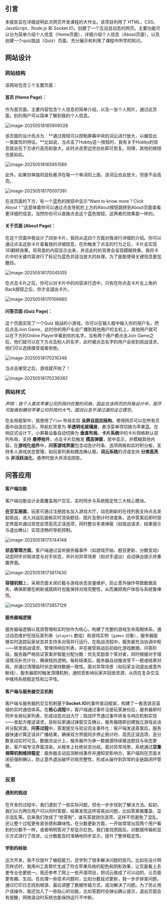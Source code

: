 ## 引言

本报告旨在详细说明此次网页开发课程的大作业。该项目利用了 HTML、CSS、JavaScript、Node.js 和 Socket.IO，创建了一个互动且动态的网页。主要功能可以分为简单介绍个人信息（Home页面），详细介绍个人信息（About页面），以及创建一个quiz挑战（Quiz）页面，充分展示和利用了课程中所学的知识。

## 网站设计

### 网站结构

该网站包含三个主要页面：

#### **首页 (Home Page)**：

作为首页面，主要内容包含个人信息的简单介绍，以及一张个人照片，通过此页面，别的用户可以简单了解到我的个人信息。

![image-20250518165909328](C:\Users\Gan\AppData\Roaming\Typora\typora-user-images\image-20250518165909328.png)

该页面的设计亮点为：**通过按钮可以控制屏幕中央的词云进行放大，以展现出一类属性的特征。**比如说，当点击了Hobby这一按钮时，我有关于Hobby的信息就会在下方进行高亮和放大，此时点击旁边空白处即可恢复。同理，其他的按钮也是如此。

![image-20250518165951589](C:\Users\Gan\AppData\Roaming\Typora\typora-user-images\image-20250518165951589.png)

此外，如果你单独将鼠标悬浮在每一个单词的上面，该词云也会放大，但是不会高亮。

![image-20250518170007381](C:\Users\Gan\AppData\Roaming\Typora\typora-user-images\image-20250518170007381.png)

在该页面的下方，有一个蓝色的按钮中显示“Want to know more？Click About！"这意味着你可以通过点击导航栏上方的About按钮跳转到About页面查看更详细的信息，当然你也可以直接点击这个蓝色按钮，这两者的效果是一样的。

#### **关于页面 (About Page)**：

在这个页面中我设计了四张卡片，我将从这四个方面对我进行详细的介绍。你可以通过点击这些卡片查看我的详细信息，在你触发了点击的行为之后，卡片会实现3D翻转效果，将背面的内容显示出来，并且此时的背景会呈现模糊效果。我将卡片中的关键内容进行了标记为蓝色并适当放大的处理，为了是能使得关键信息更加醒目。

![image-20250518170045105](C:\Users\Gan\AppData\Roaming\Typora\typora-user-images\image-20250518170045105.png)

在点击卡片之后，你可以对卡片中的内容进行选中，只有在你点击卡片左上角的Back按钮之后，你才会退出卡片。

![image-20250518170106680](C:\Users\Gan\AppData\Roaming\Typora\typora-user-images\image-20250518170106680.png)

#### **问答页面 (Quiz Page)**：

这个页面实现了一个Quiz 挑战的小游戏，你可以在输入框中输入你的用户名，然后点击Join Game，此时你的用户名会广播到其他用户的主机上，其他用户就可以在下方的Online Player中看到你的名字。当有两个用户都点击Join Game之后，他们就可以在下方点击别人的名字，此时被点击名字的用户会收到挑战请求，他们可以选择接受或者拒绝。

![image-20250518170216346](C:\Users\Gan\AppData\Roaming\Typora\typora-user-images\image-20250518170216346.png)

当点击接受之后，游戏就开始了！

![image-20250518170239382](C:\Users\Gan\AppData\Roaming\Typora\typora-user-images\image-20250518170239382.png)

### 网站样式

*声明：我个人喜欢苹果公司的简约优雅的风格，因此在该网页的风格设计中，我尽可能做到模仿苹果公司的简约大气，圆润以及平滑过渡的设立理念。*

在全局框架中，我使用了`flex` 布局实现 **全屏自适应结构**，使得网页可以在所有页面中自适应显示。导航栏背景为 **半透明毛玻璃层**，悬浮菜单项切换为苹果蓝。在响应式设计下，小屏幕设备自动切换为 **垂直布局**。**卡片系统**中的卡片网格默认双列布局，支持 **悬停抬升**，点击卡片后触发 **模态弹窗**，居中显示，并模糊其他内容。在**游戏化组件**中，**问答游戏界面**包含动态计时条、选项网格和实时积分板，支持多人游戏状态管理，如玩家列表和模态确认框。**词云系统**的词语支持 **分类高亮** 与 **非活跃淡化**，悬停时放大并添加阴影。



## 问答应用

#### 客户端功能  
客户端功能设计全面覆盖用户交互、实时同步与系统稳定性三大核心模块。

**在交互层面**，玩家可通过注册姓名加入游戏大厅，动态刷新的在线列表支持点击发起挑战，进入对战后面板实时渲染题目、图片及倒计时进度条，选中答案后即时锁定界面并通过视觉反馈高亮正误选项，同时整合多类弹窗（如挑战请求、结果提示与退出确认）实现流畅的导航控制。

![image-20250518173744148](C:\Users\Gan\AppData\Roaming\Typora\typora-user-images\image-20250518173744148.png)

**状态管理方面**，客户端通过监听服务器事件（如游戏开始、题目更新、分数变动）动态同步对局进度与对手状态，并针对异常场景（如对手退出）自动弹出提示并重置界面。

![image-20250518173817430](C:\Users\Gan\AppData\Roaming\Typora\typora-user-images\image-20250518173817430.png)

**容错机制**上，采用页面关闭拦截与游戏状态变量维护，防止意外操作导致数据丢失，确保即便在刷新或跳转时也能保持对局完整性，从而兼顾用户体验与系统鲁棒性。

![image-20250518173857129](C:\Users\Gan\AppData\Roaming\Typora\typora-user-images\image-20250518173857129.png)

#### 服务器端逻辑  
服务器端逻辑以高效管理和实时协作为核心，构建了完整的游戏生命周期体系。通过动态维护在线玩家列表（`players` 数组）和游戏实例（`games` 对象），服务器能够实时追踪玩家状态并支持多对局并行运行。在挑战流程中，服务器充当协调中枢——转发挑战请求、管理待响应列表，并在接受挑战后初始化游戏数据。问答阶段，服务器严格验证答案并智能分配分数：优先奖励首个答对者，同时根据对手错误情况补充计分，确保规则透明。每轮结束后，服务器自动推进至下一题或结束对局，并通过清理临时状态保持数据一致性。面对异常场景（如玩家主动退出或意外断线），服务器即时触发清理机制，通知受影响玩家并回收资源，从而在复杂交互中维持系统稳定性和公平性。

#### 客户端与服务器交互机制  
客户端与服务器的交互机制基于**Socket.IO**的事件驱动框架，构建了一套高效且容错的实时通信体系。在**核心流程**中，客户端通过事件注册玩家身份后，服务器即时同步全局玩家列表，形成动态对战大厅；挑战环节通过事件转发与响应机制实现——发起方推送请求，目标玩家通过弹窗交互确认，服务器随即创建独立游戏会话并分配资源。**问答过程**中，答案提交与验证完全事件化：客户端发送答案后，服务器快速计算正误并广播结果，确保双方界面同步停止倒计时、高亮正误选项，且分数变动实时可见。数据流设计上，服务器作为单一数据源持续推送题目与状态更新，客户端专注界面渲染，从根本上杜绝状态分歧。面对异常场景，系统通过**双重保障机制维持稳定**：服务器主动监测断线事件并通知受影响方，客户端则在页面关闭前强制确认，防止意外退出破坏对局完整性，形成从操作到异常的全链路闭环管理。

### 反思

#### 遇到的挑战

在开发的过程中，我们遇到了一些实际问题，但也一步步找到了解决方法。起初，我们以为两位用户可以同时答题，结果发现这样容易出问题，比如答案被覆盖、显示混乱等。后来我们改成了“抢答制”，谁先答就锁住选项，这样不但避免了混乱，还让整个过程更有紧张感和趣味性。在分数更新方面，一开始常常出现两个用户看到的分数不一样，或者明明答对了却显示红色。我们查找原因后，对数据传输和显示方式进行了改进，让分数能及时准确地同步显示，提升了整体稳定性。

#### 学到的经验

这次开发，我不仅提升了编程能力，还学到了很多解决问题的技巧。比如在设计网页样式时，我用AI工具帮忙生成了符合苹果风格的配色和阴影效果，让页面看上去更专业也更统一。我还参考了网上一些开源项目，把词云做成了可以动的，让页面更有趣、生动。在处理一些技术问题时，比如分数延迟更新，我一步步排查问题，通过打印日志找到根源，最后调整了数据传输方式，成功解决了问题。为了防止用户误操作，我还加入了一些贴心的功能，比如答题时会弹出确认提示，退出页面会有提醒，网络波动时系统也能保持运行不中断。